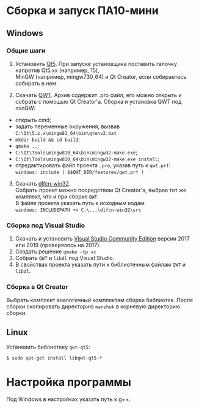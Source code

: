 # Сборка и запуск ПА10-мини

## Windows

### Общие шаги

1. Установить [Qt5](https://www.qt.io/download-open-source).
   При запуске установщика поставить галочку напротив Qt5.xx (например, 15),  
MinGW (например, mingw730_64) и Qt Creator, если собираетесь собирать в нем.

2. Скачать [QWT](https://qwt.sourceforge.io/). Архив содержит .pro файл, его можно открыть и собрать с помощью Qt Creator'а.
Сборка и установка QWT под minGW:  
- открыть cmd;  
- задать переменные окружения, вызвав `C:\Qt\5.x.x\mingw81_64\bin\qtenv2.bat`  
- `mkdir build && cd build`;  
- `qmake ..`;  
- `C:\Qt\Tools\mingw810_64\bin\mingw32-make.exe`;  
- `C:\Qt\Tools\mingw810_64\bin\mingw32-make.exe install`;  
- отредактировать файл проекта `.pro`, указав путь к `qwt.prf`:  
`windows: include ( $$QWT_DIR/features/qwt.prf )`  

3. Скачать [dlfcn-win32](git@github.com:dlfcn-win32/dlfcn-win32.git).  
Собрать проект можно посредством Qt Creator'a, выбрав тот же комплект, что и при сборке `QWT`.  
В файле проекта указать путь к исходным кодам:  
`windows: INCLUDEPATH += C:\...\dlfcn-win32\src`

### Сборка под Visual Studio

1. Скачать и установить [Visual Studio Community Edition](https://docs.microsoft.com/visualstudio/install/install-visual-studio) версии 2017 или 2019 (проверялось на 2017).
2. Создать решение
`qmake -tp vc`
3. Собрать `QWT` и `libdl` под Visual Studio.
4. В свойствах проекта указать пути к библиотечным файлам `QWT` и `libdl`.

### Сборка в Qt Creator
Выбрать комплект аналогичный комплектам сборки библиотек.
После сборки скопировать директорию `manzhuk` в корневую директорию сборки.

## Linux
Установить библиотеку `qwt-qt5`:
```
$ sudo apt-get install libqwt-qt5-*
```

# Настройка программы  
Под Windows в настройках указать путь к g++.